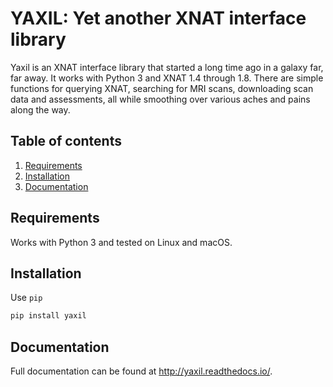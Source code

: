 YAXIL: Yet another XNAT interface library
=========================================
Yaxil is an XNAT interface library that started a long time ago in a galaxy far, 
far away. It works with Python 3 and XNAT 1.4 through 1.8. There are simple 
functions for querying XNAT, searching for MRI scans, downloading scan data 
and assessments, all while smoothing over various aches and pains along the way.

## Table of contents
1. [Requirements](#requirements)
2. [Installation](#installation)
3. [Documentation](#documentation)

## Requirements
Works with Python 3 and tested on Linux and macOS.

## Installation
Use `pip`

```bash
pip install yaxil
```

## Documentation
Full documentation can be found at <http://yaxil.readthedocs.io/>.

